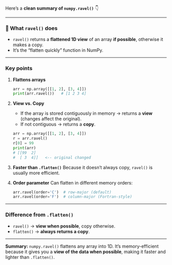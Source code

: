 Here’s a **clean summary of `numpy.ravel()`** 👇

---

### 🔎 What `ravel()` does

* `ravel()` returns a **flattened 1D view** of an array **if possible**, otherwise it makes a copy.
* It’s the “flatten quickly” function in NumPy.

---

###  Key points

1. **Flattens arrays**

   ```python
   arr = np.array([[1, 2], [3, 4]])
   print(arr.ravel())   # [1 2 3 4]
   ```

2. **View vs. Copy**

   * If the array is stored contiguously in memory → returns a **view** (changes affect the original).
   * If not contiguous → returns a **copy**.

   ```python
   arr = np.array([[1, 2], [3, 4]])
   r = arr.ravel()
   r[0] = 99
   print(arr)
   # [[99  2]
   #  [ 3  4]]   <-- original changed
   ```

3. **Faster than `.flatten()`**
   Because it doesn’t always copy, `ravel()` is usually more efficient.

4. **Order parameter**
   Can flatten in different memory orders:

   ```python
   arr.ravel(order='C')  # row-major (default)
   arr.ravel(order='F')  # column-major (Fortran-style)
   ```

---

###  Difference from `.flatten()`

* `ravel()` → **view when possible**, copy otherwise.
* `flatten()` → **always returns a copy**.

---

**Summary:**
`numpy.ravel()` flattens any array into 1D. It’s memory-efficient because it gives you a **view of the data when possible**, making it faster and lighter than `.flatten()`.
